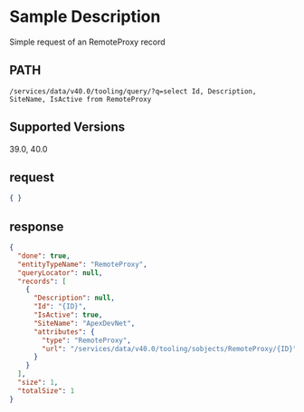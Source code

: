 # Sample Description
Simple request of an RemoteProxy record

## PATH
```
/services/data/v40.0/tooling/query/?q=select Id, Description, SiteName, IsActive from RemoteProxy
```
## Supported Versions
39.0, 40.0

## request
 ```json
 { }
```

## response
```json
{
  "done": true,
  "entityTypeName": "RemoteProxy",
  "queryLocator": null,
  "records": [
    {
      "Description": null,
      "Id": "{ID}",
      "IsActive": true,
      "SiteName": "ApexDevNet",
      "attributes": {
        "type": "RemoteProxy",
        "url": "/services/data/v40.0/tooling/sobjects/RemoteProxy/{ID}"
      }
    }
  ],
  "size": 1,
  "totalSize": 1
}
```
